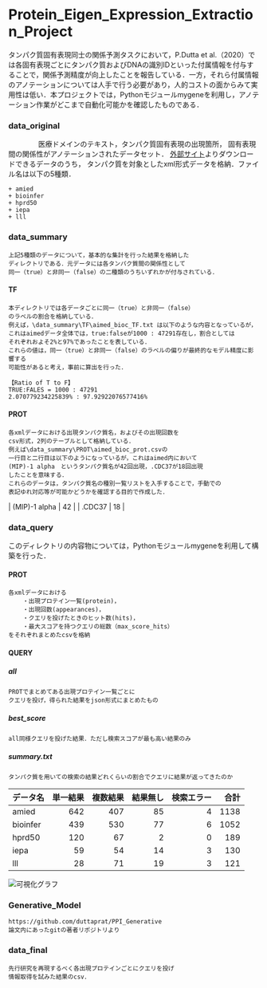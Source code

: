 # Protein_Eigen_Expression_Extraction_Project
タンパク質固有表現同士の関係予測タスクにおいて，P.Dutta et al.（2020）では各固有表現ごとにタンパク質およびDNAの識別IDといった付属情報を付与することで，関係予測精度が向上したことを報告している．一方，それら付属情報のアノテーションについては人手で行う必要があり，人的コストの面からみて実用性は低い．本プロジェクトでは，Pythonモジュールmygeneを利用し，アノテーション作業がどこまで自動化可能かを確認したものである．

### data_original
　　　　 医療ドメインのテキスト，タンパク質固有表現の出現箇所，
     	固有表現間の関係性がアノテーションされたデータセット．
	[外部サイト](http://corpora.informatik.hu-berlin.de/)よりダウンロードできるデータのうち，
	タンパク質を対象としたxml形式データを格納．ファイル名は以下の5種類．
	
	+ amied
	+ bioinfer
	+ hprd50
	+ iepa
	+ lll 


### data_summary
	上記5種類のデータについて，基本的な集計を行った結果を格納した
	ディレクトリである．元データには各タンパク質間の関係性として
	同一（true）と非同一（false）の二種類のうちいずれかが付与されている．
	
#### TF
	本ディレクトリでは各データごとに同一（true）と非同一（false）
	のラベルの割合を格納している．
	例えば，\data_summary\TF\aimed_bioc_TF.txt は以下のような内容となっているが，
	これはaimedデータ全体では，true:falseが1000 : 47291存在し，割合としては
	それぞれおよそ2%と97%であったことを表している．
	これらの値は，同一（true）と非同一（false）のラベルの偏りが最終的なモデル精度に影響する
	可能性があると考え，事前に算出を行った．
	
```
【Ratio of T to F】
TRUE:FALES = 1000 : 47291
2.070779234225839% : 97.92922076577416%
```



#### PROT
	各xmlデータにおける出現タンパク質名，およびその出現回数を
	csv形式，2列のテーブルとして格納している．
	例えば\data_summary\PROT\aimed_bioc_prot.csvの
	一行目と二行目は以下のようになっているが，これはaimed内において
	(MIP)-1 alpha　というタンパク質名が42回出現，.CDC37が18回出現
	したことを意味する．
	これらのデータは，タンパク質名の種別一覧リストを入手することで，手動での
	表記ゆれ対応等が可能かどうかを確認する目的で作成した．

| (MIP)-1 alpha      | 42      | 
| .CDC37      | 18       |


### data_query
このディレクトリの内容物については，Pythonモジュールmygeneを利用して構築を行った．
#### PROT
	各xmlデータにおける
		・出現プロテイン一覧(protein)，
		・出現回数(appearances)，
		・クエリを投げたときのヒット数(hits)，
		・最大スコアを持つクエリの総数（max_score_hits）
	をそれぞれまとめたcsvを格納

#### QUERY
##### all

	PROTでまとめてある出現プロテイン一覧ごとに
	クエリを投げ，得られた結果をjson形式にまとめたもの

##### best_score

	all同様クエリを投げた結果．ただし検索スコアが最も高い結果のみ

##### summary.txt

	タンパク質を用いての検索の結果どれくらいの割合でクエリに結果が返ってきたのか

| データ名 | 単一結果 | 複数結果 | 結果無し | 検索エラー | 合計 | 
| -------- | -------: | -------: | -------: | ---------: | ---: | 
| amied    | 642      | 407      | 85       | 4          | 1138 | 
| bioinfer | 439      | 530      | 77       | 6          | 1052 | 
| hprd50   | 120      | 67       | 2        | 0          | 189  | 
| iepa     | 59       | 54       | 14       | 3          | 130  | 
| lll      | 28       | 71       | 19       | 3          | 121  | 

![可視化グラフ](https://github.com/TRMT-Yuka/Proteins_NER/blob/main/README_img/bar_graph_1.png)


### Generative_Model
	https://github.com/duttaprat/PPI_Generative
	論文内にあったgitの著者リポジトリより

### data_final
	先行研究を再現するべく各出現プロテインごとにクエリを投げ
	情報取得を試みた結果のcsv．


